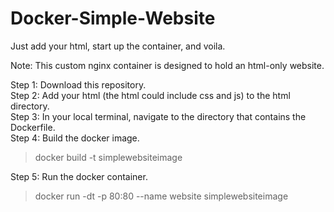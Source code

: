 # Docker-Simple-Website
Just add your html, start up the container, and voila.


Note: This custom nginx container is designed to hold an html-only website. 

Step 1: Download this repository. <br>
Step 2: Add your html (the html could include css and js) to the html directory.<br>
Step 3: In your local terminal, navigate to the directory that contains the Dockerfile. <br>
Step 4: Build the docker image.<br>

> docker build -t simplewebsiteimage

Step 5: Run the docker container.

> docker run -dt -p 80:80 --name website simplewebsiteimage
